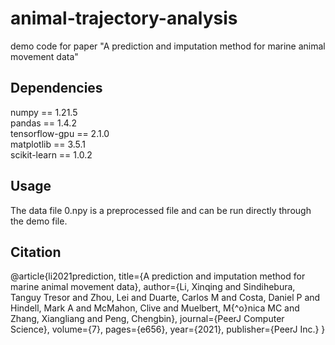 # animal-trajectory-analysis
demo code for paper "A prediction and imputation method for marine animal movement data"
## Dependencies
numpy == 1.21.5<br>
pandas == 1.4.2<br>
tensorflow-gpu == 2.1.0<br>
matplotlib == 3.5.1<br>
scikit-learn == 1.0.2<br>
## Usage
The data file 0.npy is a preprocessed file and can be run directly through the demo file.
## Citation
@article{li2021prediction,
  title={A prediction and imputation method for marine animal movement data},
  author={Li, Xinqing and Sindihebura, Tanguy Tresor and Zhou, Lei and Duarte, Carlos M and Costa, Daniel P and Hindell, Mark A and McMahon, Clive and Muelbert, M{\^o}nica MC and Zhang, Xiangliang and Peng, Chengbin},
  journal={PeerJ Computer Science},
  volume={7},
  pages={e656},
  year={2021},
  publisher={PeerJ Inc.}
}

